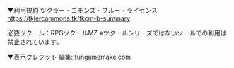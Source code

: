 ▼利用規約
ツクラー・コモンズ・ブルー・ライセンス
https://tklercommons.tk/tkcm-b-summary

必要ツクール：RPGツクールMZ
※ツクールシリーズではないツールでの利用は禁止されています。


▼表示クレジット
編集: fungamemake.com

